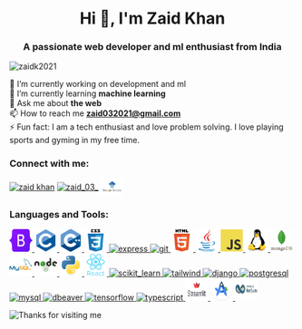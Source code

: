 
<h1 align="center">Hi 👋, I'm Zaid Khan</h1>
<h3 align="center">A passionate web developer and ml enthusiast from India</h3>
<p align="centre"> <img src="https://komarev.com/ghpvc/?username=zaidk2021&label=Profile%20views&color=0e75b6&style=flat" alt="zaidk2021" /> </p>
<!--
<p align="center">
  <img src="Zaid.png" alt="Zaid" width="300" height="300" />
</p> -->

🔭 I’m currently working on development and ml<br>
🌱 I’m currently learning **machine learning**<br>
💬 Ask me about **the web**<br>
📫 How to reach me **zaid032021@gmail.com**<br>
⚡ Fun fact: I am a tech enthusiast and love problem solving. I love playing sports and gyming in my free time.

<h3 align="left">Connect with me:</h3>
<p align="left">
<a href="https://www.linkedin.com/in/zaid-khan-903228238/" target="blank"><img align="center" src="https://tse3.mm.bing.net/th?id=OIP.QkU0Vf5aO5Gv8Yf4rXc4qwHaHa&pid=Api&P=0&h=180" alt="zaid khan" height="30" width="40" /></a>
<a href="https://instagram.com/zaid_03_" target="blank"><img align="center" src="https://raw.githubusercontent.com/rahuldkjain/github-profile-readme-generator/master/src/images/icons/Social/instagram.svg" alt="zaid_03_" height="30" width="40" /></a>
<a href="[https://instagram.com/zaid_03_](https://scholar.google.co.in/citations?hl=en&view_op=list_works&gmla=AIfU4H5yAPxuzibQw0_BgXFU2vNtHLW5hTHAVB7QClOEIvsf7eL8vnC3qGbARchvlKSG8mEPs9bs7JZpJ0XY7Q&user=SE89JWsAAAAJ)" target="blank"><img align="center" src="./Google Scholar.png" alt="zaid_03_" height="30" width="40" /></a>
</p>

<h3 align="left">Languages and Tools:</h3>
<p align="left"> <a href="https://getbootstrap.com" target="_blank" rel="noreferrer"> <img src="./bootstrap.png" alt="bootstrap" width="40" height="40"/> </a> <a href="https://www.cprogramming.com/" target="_blank" rel="noreferrer"> <img src="https://raw.githubusercontent.com/devicons/devicon/master/icons/c/c-original.svg" alt="c" width="40" height="40"/> </a> <a href="https://www.w3schools.com/cpp/" target="_blank" rel="noreferrer"> <img src="https://raw.githubusercontent.com/devicons/devicon/master/icons/cplusplus/cplusplus-original.svg" alt="cplusplus" width="40" height="40"/> </a> <a href="https://www.w3schools.com/css/" target="_blank" rel="noreferrer"> <img src="https://raw.githubusercontent.com/devicons/devicon/master/icons/css3/css3-original-wordmark.svg" alt="css3" width="40" height="40"/> </a> <a href="https://expressjs.com" target="_blank" rel="noreferrer"> <img src="https://tse1.mm.bing.net/th?id=OIP.PYFenF8wi-NlA09hhWOwhwHaEA&pid=Api&P=0&h=180" alt="express" width="40" height="40"/> </a> <a href="https://git-scm.com/" target="_blank" rel="noreferrer"> <img src="https://www.vectorlogo.zone/logos/git-scm/git-scm-icon.svg" alt="git" width="40" height="40"/> </a> <a href="https://www.w3.org/html/" target="_blank" rel="noreferrer"> <img src="https://raw.githubusercontent.com/devicons/devicon/master/icons/html5/html5-original-wordmark.svg" alt="html5" width="40" height="40"/> </a> <a href="https://www.java.com" target="_blank" rel="noreferrer"> <img src="https://raw.githubusercontent.com/devicons/devicon/master/icons/java/java-original.svg" alt="java" width="40" height="40"/> </a> <a href="https://developer.mozilla.org/en-US/docs/Web/JavaScript" target="_blank" rel="noreferrer"> <img src="https://raw.githubusercontent.com/devicons/devicon/master/icons/javascript/javascript-original.svg" alt="javascript" width="40" height="40"/> </a> <a href="https://www.linux.org/" target="_blank" rel="noreferrer"> <img src="https://raw.githubusercontent.com/devicons/devicon/master/icons/linux/linux-original.svg" alt="linux" width="40" height="40"/> </a> <a href="https://www.mongodb.com/" target="_blank" rel="noreferrer"> <img src="https://raw.githubusercontent.com/devicons/devicon/master/icons/mongodb/mongodb-original-wordmark.svg" alt="mongodb" width="40" height="40"/> </a> <a href="https://www.mysql.com/" target="_blank" rel="noreferrer"> <img src="https://raw.githubusercontent.com/devicons/devicon/master/icons/mysql/mysql-original-wordmark.svg" alt="mysql" width="40" height="40"/> </a> <a href="https://nodejs.org" target="_blank" rel="noreferrer"> <img src="https://raw.githubusercontent.com/devicons/devicon/master/icons/nodejs/nodejs-original-wordmark.svg" alt="nodejs" width="40" height="40"/> </a> <a href="https://www.python.org" target="_blank" rel="noreferrer"> <img src="https://raw.githubusercontent.com/devicons/devicon/master/icons/python/python-original.svg" alt="python" width="40" height="40"/> </a> <a href="https://reactjs.org/" target="_blank" rel="noreferrer"> <img src="https://raw.githubusercontent.com/devicons/devicon/master/icons/react/react-original-wordmark.svg" alt="react" width="40" height="40"/> </a> <a href="https://scikit-learn.org/" target="_blank" rel="noreferrer"> <img src="https://upload.wikimedia.org/wikipedia/commons/0/05/Scikit_learn_logo_small.svg" alt="scikit_learn" width="40" height="40"/> </a> <a href="https://tailwindcss.com/" target="_blank" rel="noreferrer"> <img src="https://www.vectorlogo.zone/logos/tailwindcss/tailwindcss-icon.svg" alt="tailwind" width="40" height="40"/> </a
  <!-- Add Django -->
 <a href="https://www.djangoproject.com/" target="_blank" rel="noreferrer">
    <img src="https://www.fullstackpython.com/img/logos/django.png" alt="django" width="40" height="40"/>
</a>

  <!-- Add PostgreSQL -->
  <a href="https://www.postgresql.org/" target="_blank" rel="noreferrer">
    <img src="https://www.postgresql.org/media/img/about/press/elephant.png" alt="postgresql" width="40" height="40"/>
</a>

  <!-- Add MySQL -->
  <a href="https://www.mysql.com/" target="_blank" rel="noreferrer">
    <img src="https://www.mysql.com/common/logos/logo-mysql-170x115.png" alt="mysql" width="40" height="40"/>
</a>

  <!-- Add DBeaver -->
  <a href="https://dbeaver.io/" target="_blank" rel="noreferrer">
    <img src="https://dbeaver.io/wp-content/uploads/2015/09/beaver-head.png" alt="dbeaver" width="40" height="40"/>
</a>

 
  <!-- Add TensorFlow -->
 <a href="https://www.tensorflow.org/" target="_blank" rel="noreferrer">
    <img src="https://www.tensorflow.org/images/tf_logo_social.png" alt="tensorflow" width="40" height="40"/>
</a>

  <!-- Add TypeScript -->
 <a href="https://www.typescriptlang.org/" target="_blank" rel="noreferrer">
    <img src="https://www.typescriptlang.org/icons/icon-48x48.png" alt="typescript" width="40" height="40"/>
</a>

  <a href="https://streamlit.io/" target="_blank" rel="noreferrer">
    <img src="./streamlitimg.png" alt="streamlit" width="40" height="40"/>
  </a>

   <a href="https://developer.android.com/studio" target="_blank" rel="noreferrer">
    <img src="./androidstudio.jpeg" alt="androidstudioinjava" width="40" height="40"/>
</a>
   <a href="https://www.netsuite.com/portal/in/home.shtml" target="_blank" rel="noreferrer">
    <img src="./oraclenetsuite.png" alt="oraclenetsuite" width="40" height="40"/>
</a>

</p>
<img height="120" alt="Thanks for visiting me" width="100%" src="https://raw.githubusercontent.com/BrunnerLivio/brunnerlivio/master/images/marquee.svg" />
